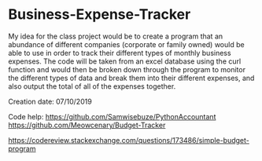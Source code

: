 # Business-Expense-Tracker
My idea for the class project would be to create a program that an abundance of different companies (corporate or family owned) would be able to use in order to track their different types of monthly business expenses. 
The code will be taken from an excel database using the curl function and would then be broken down through the program to monitor the different types of data and break them into their different expenses, 
and also output the total of all of the expenses together.

Creation date: 07/10/2019

Code help: 
https://github.com/Samwisebuze/PythonAccountant
https://github.com/Meowcenary/Budget-Tracker

https://codereview.stackexchange.com/questions/173486/simple-budget-program


